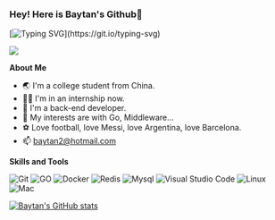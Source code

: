 ### Hey! Here is Baytan's Github👾

[![Typing SVG](https://readme-typing-svg.demolab.com?font=Fira+Code&color=14384E&center=true&repeat=false&width=435&lines=Fmt.Println(%22Hello%2CWorld!%22);Hello%2CWorld!)](https://git.io/typing-svg)

<img src="https://camo.githubusercontent.com/c31248d607b3c8fe3175a3b6ca8d8f297ec4e2ce91daefa658ab2c34982890ea/68747470733a2f2f63646e2e6a7364656c6976722e6e65742f67682f73756e3032323553554e2f73756e3032323553554e2f6173736574732f696d616765732f636f64696e672e676966">

**About Me**

- 🌏 I'm a college student from China.
- 🧑‍💻 I'm in an internship now.
- 🎯 I'm a back-end developer.
- 🤔 My interests are with Go, Middleware...
- ⚽️ Love football, love Messi, love Argentina, love Barcelona.
- 📫 baytan2@hotmail.com

**Skills and Tools**

![Git](https://img.shields.io/badge/Git-F05032?style=flat-square&logo=Git&logoColor=white)
![GO](https://img.shields.io/badge/Go-00ADD8?style=flat-square&logo=go&logoColor=white)
![Docker](https://img.shields.io/badge/Docker-007ACC?style=flat-square&logo=docker&logoColor=white)
![Redis](https://img.shields.io/badge/Redis-red?style=flat-square&logo=redis&logoColor=white)
![Mysql](https://img.shields.io/badge/MySQL-005C84?style=flat-square&logo=mysql&logoColor=white)
![Visual Studio Code](https://img.shields.io/badge/Visual_Studio_Code-007ACC?style=flat-square&logo=Visual-Studio-Code&logoColor=white)
![Linux](https://img.shields.io/badge/Linux-FCC624?style=flat-square&logo=linux&logoColor=black)
![Mac](https://img.shields.io/badge/macOS-000000?style=flat-square&logo=apple&logoColor=white)

[![Baytan's GitHub stats](https://github-readme-stats.vercel.app/api?username=baytan0720&show_icons=truetheme=dark)](https://github.com/anuraghazra/github-readme-stats)
